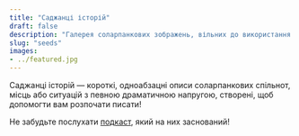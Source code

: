 ```yaml
---
title: "Саджанці історій"
draft: false
description: "Галерея соларпанкових зображень, вільних до використання під відкритими ліцензіями"
slug: "seeds"
images:
- ../featured.jpg
---
```


Саджанці історій — короткі, одноабзацні описи соларпанкових спільнот, місць або ситуацій з певною драматичною напругою, створені, щоб допомогти вам розпочати писати!

Не забудьте послухати [подкаст](https://podcast.tomasino.org/), який на них заснований!


<br>